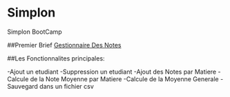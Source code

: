 # Simplon
 Simplon BootCamp

##Premier Brief [Gestionnaire Des Notes]()

##Les Fonctionnalites principales:

 -Ajout un etudiant
 -Suppression un etudiant
 -Ajout des Notes par Matiere
 -Calcule de la Note Moyenne par Matiere
 -Calcule de la Moyenne Generale
 -Sauvegard dans un fichier csv
 
